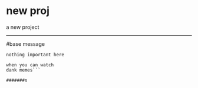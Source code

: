 # new proj 
a new project  

-----------

#base message

`nothing important here`

``` why look at programs
when you can watch
dank memes```

#######s
